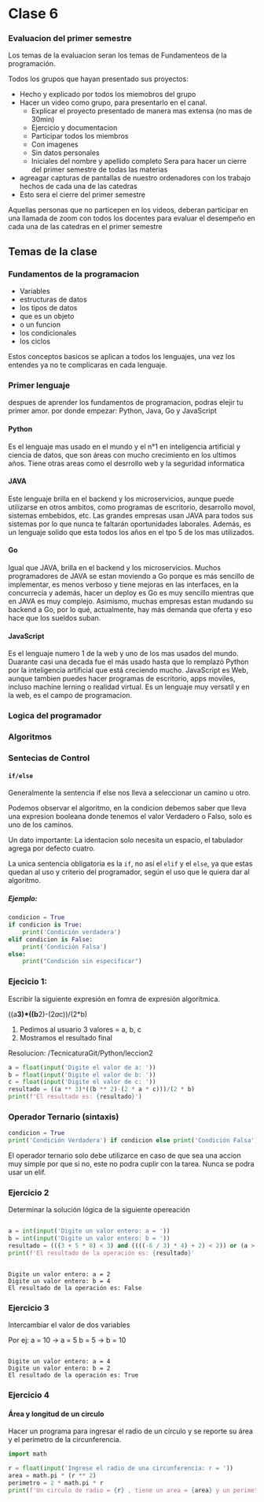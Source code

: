 # Clase 6

### Evaluacion del primer semestre
Los temas de la evaluacion seran los temas de Fundamenteos de la programación.

Todos los grupos que hayan presentado sus proyectos:
- Hecho y explicado por todos los miemobros del grupo
- Hacer un video como grupo, para presentarlo en el canal.
	- Explicar el proyecto presentado de manera mas extensa (no mas de 30min)
	- Ejercicio y documentacion
	- Participar todos los miembros
	- Con imagenes
	- Sin datos personales
	- Iniciales del nombre y apellido completo
Sera para hacer un cierre del primer semestre de todas las materias
- agreagar capturas de pantallas de nuestro ordenadores con los trabajo hechos
de cada una de las catedras
- Esto sera el cierre del primer semestre

Aquellas personas que no particepen en los videos, deberan participar en una
llamada de zoom con todos los docentes para evaluar el desempeño en cada 
una de las catedras en el primer semestre

## Temas de la clase

### Fundamentos de la programacion
- Variables
- estructuras de datos
- los tipos de datos 
- que es un objeto 
- o un funcion
- los condicionales
- los ciclos

Estos conceptos basicos se aplican a todos los lenguajes, una vez los entendes
ya no te complicaras en cada lenguaje.

### Primer lenguaje

despues de aprender los fundamentos de programacion, podras elejir tu primer amor.
por donde empezar: Python, Java, Go y JavaScript

#### Python 
Es el lenguaje mas usado en el mundo y el n°1 en inteligencia artificial y 
ciencia de datos, que son áreas con mucho crecimiento en los ultimos años.
Tiene otras areas como el desrrollo web y la seguridad informatica 

#### JAVA
Este lenguaje brilla en el backend y los microservicios, aunque puede utilizarse
en otros ambitos, como programas de escritorio, desarrollo movol, sistemas 
embebidos, etc. Las grandes empresas usan JAVA para todos sus sistemas por lo
que nunca te faltarán oportunidades laborales. Además, es un lenguaje solido que
esta todos los años en el tpo 5 de los mas utilizados.

#### Go
Igual que JAVA, brilla en el backend y los microservicios. Muchos programadores
de JAVA se estan moviendo a Go porque es más sencillo de implementar, es menos
verboso y tiene mejoras en las interfaces, en la concurrecia y además, hacer un
deploy es Go es muy sencillo mientras que en JAVA es muy complejo. Asimismo, muchas
empresas estan mudando su backend a Go, por lo qué, actualmente, hay más demanda
que oferta y eso hace que los sueldos suban.

#### JavaScript
Es el lenguaje numero 1 de la web y uno de los mas usados del mundo. Duarante
casi una decada fue el más usado hasta que lo remplazó Python por la inteligencia
artificial que está creciendo mucho. JavaScript es Web, aunque tambien puedes 
hacer programas de escritorio, apps moviles, incluso machine lerning o realidad
virtual. Es un lenguaje muy versatil y en la web, es el campo de programacion.

### Logica del programador


### Algoritmos


### Sentecias de Control

#### `if/else`
Generalmente la sentencia if else nos lleva a seleccionar un camino u otro.

Podemos observar el algoritmo, en la condicion debemos saber que lleva una 
expresion booleana donde tenemos el valor Verdadero o Falso, solo es uno de los 
caminos.

Un dato importante:
La identacion solo necesita un espacio, el tabulador agrega por defecto cuatro.

La unica sentencia obligatoria es la `if`, no así el `elif` y el `else`, ya que 
estas quedan al uso y criterio del programador, según el uso que le quiera dar
al algoritmo.

##### Ejemplo:

```python
condicion = True
if condicion is True:
    print('Condición verdadera')
elif condicion is False:
    print('Condición Falsa')
else:
    print("Condición sin especificar")

```

### Ejecicio 1:

Escribir la siguiente expresión en fomra de expresión algorítmica.

((a**3)*((b**2)-(2*a*c))/(2*b)

1. Pedimos al usuario 3 valores = a, b, c
2. Mostramos el resultado final
 
Resolucion: /TecnicaturaGit/Python/leccion2

```python
a = float(input('Digite el valor de a: '))
b = float(input('Digite el valor de b: '))
c = float(input('Digite el valor de c: '))
resultado = ((a ** 3)*((b ** 2)-(2 * a * c)))/(2 * b)
print(f'El resultado es: {resultado}')
```

### Operador Ternario (sintaxis)

```python
condicion = True
print('Condición Verdadera') if condicion else print('Condición Falsa')
```
El operador ternario solo debe utilizarce en caso de que sea una accion muy simple
por que si no, este no podra cuplir con la tarea. Nunca se podra usar un elif.


### Ejercicio 2

Determinar la solución lógica de la siguiente opereación

```python

a = int(input('Digite un valor entero: a = '))
b = int(input('Digite un valor entero: b = '))
resultado = (((3 + 5 * 8) < 3) and ((((-6 / 3) * 4) + 2) < 2)) or (a > b)
print(f'El resultado de la operación es: {resultado}'

```

```commandline

Digite un valor entero: a = 2
Digite un valor entero: b = 4
El resultado de la operación es: False

```
### Ejercicio 3

Intercambiar el valor de dos variables

Por ej:
a = 10  ->  a = 5
b = 5   ->  b = 10

```commandline

Digite un valor entero: a = 4
Digite un valor entero: b = 2
El resultado de la operación es: True

```

### Ejercicio 4 

#### Área y longitud de un circulo

Hacer un programa para ingresar el radio de un círculo y se reporte su área
y el perimetro de la circunferencia.

```python
import math

r = float(input('Ingrese el radio de una circunferencia: r = '))
area = math.pi * (r ** 2)
perimetro = 2 * math.pi * r
print(f'Un circulo de radio = {r} , tiene un area = {area} y un perimetro = {perimetro} ')
```
